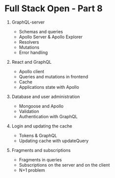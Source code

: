 # Full Stack Open - Part 8

1. GraphQL-server

    - Schemas and queries
    - Apollo Server & Apollo Explorer
    - Resolvers
    - Mutations
    - Error handling
  
2. React and GraphQL

    - Apollo client
    - Queries and mutations in frontend
    - Cache
    - Applications state with Apollo
  
3. Database and user administration

    - Mongoose and Apollo
    - Validation
    - Authentication with GraphQL
  
4. Login and updating the cache

    - Tokens & GraphQL
    - Updating cache with updateQuery
  
5. Fragments and subscriptions

    - Fragments in queries
    - Subscriptions on the server and on the client
    - N+1 problem
